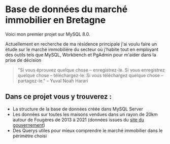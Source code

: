 # Base de données du marché immobilier en Bretagne



Voici mon premier projet sur MySQL 8.0. 

Actuellement en recherche de ma résidence principale j'ai voulu faire un étude sur le marché immobilière du secteur où j'habite tout en employant des outils tels que MySQL, Workbench et  PgAdmin pour m'aider dans la prise de décision

>"Si vous éprouvez quelque chose – enregistrez-le. Si vous enregistrez quelque chose – téléchargez-le. Si vous téléchargez quelque chose – partagez-le." – Yuval Noah Harari

## Dans ce projet vous y trouverez :
* La structure de la base de données créée dans MySQL Server
*  Les données sur toutes les maisons vendues dans un rayon de 20km autour de Fougères de 2013 à 2021 (données issues du [site du gouvernement](https://www.impots.gouv.fr/portail/particulier))
* Des Querys utiles pour mieux comprendre le marché immobilier dans le périmètre choisi 